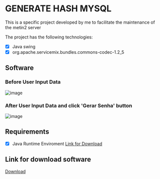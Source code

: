 # GENERATE HASH MYSQL


This is a specific project developed by me to facilitate the maintenance of the metin2 server

The project has the following technologies:

- [x] Java swing
- [x] org.apache.servicemix.bundles.commons-codec-1.2_5

## Software
### Before User Input Data
![image](https://github.com/AlissonWenceslau/hash-password-mysql/assets/74499967/9971d2c6-0809-411d-8672-2ffafe9e5cf9)
### After User Input Data and click 'Gerar Senha' button
![image](https://github.com/AlissonWenceslau/hash-password-mysql/assets/74499967/9d531a4f-30fd-4120-b9f0-dbbca9cf3074)

## Requirements
- [x] Java Runtime Enviroment [Link for Download](https://www.java.com/pt-BR/)

## Link for download software
[Download](https://github.com/AlissonWenceslau/hash-password-mysql/raw/main/GeneratingHashMysql.jar)
